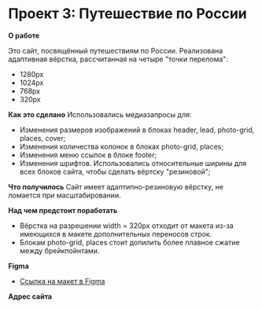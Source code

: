 # Проект 3: Путешествие по России

**О работе**

Это сайт, посвящённый путешествиям по России. Реализована адаптивная вёрстка, рассчитанная на четыре "точки перелома":
* 1280px
* 1024px
* 768px
* 320px

**Как это сделано**
Использовались медиазапросы для:
* Изменения размеров изображений в блоках header, lead, photo-grid, places, cover;
* Изменения количества колонок в блоках photo-grid, places;
* Изменения меню ссылок в блоке footer;
* Изменения шрифтов.
Использовались относительные ширины для всех блоков сайта, чтобы сделать вёртску "резиновой";

**Что получилось**
Сайт имеет адаптипно-резиновую вёрстку, не ломается при масштабировании.

**Над чем предстоит поработать**
* Вёрстка на разрешении width = 320px отходит от макета из-за имеющихся в макете дополнительных переносов строк.
* Блокам photo-grid, places стоит допилить более плавное сжатие между брейкпойнтами.

**Figma**

* [Ссылка на макет в Figma](https://www.figma.com/file/OyRWEjU6wBwRe1hapzQoLx/Sprint-3%3A-Russia-%2F-desktop-%2B-mobile?node-id=28503%3A0)

**Адрес сайта**


